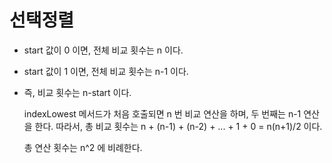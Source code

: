 # 선택정렬

- start 값이 0 이면, 전체 비교 횟수는 n 이다.
- start 값이 1 이면, 전체 비교 횟수는 n-1 이다.
- 즉, 비교 횟수는 n-start 이다.

    indexLowest 메서드가 처음 호출되면 n 번 비교 연산을 하며, 두 번째는 n-1 연산을 한다. 따라서, 총 비교 횟수는 n + (n-1) + (n-2) + ... + 1 + 0 = n(n+1)/2 이다.

    총 연산 횟수는 n^2 에 비례한다.